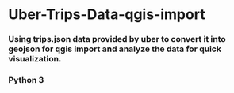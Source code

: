 # Uber-Trips-Data-qgis-import
### Using trips.json data provided by uber to convert it into geojson for qgis import and analyze the data for quick visualization.

### Python 3
